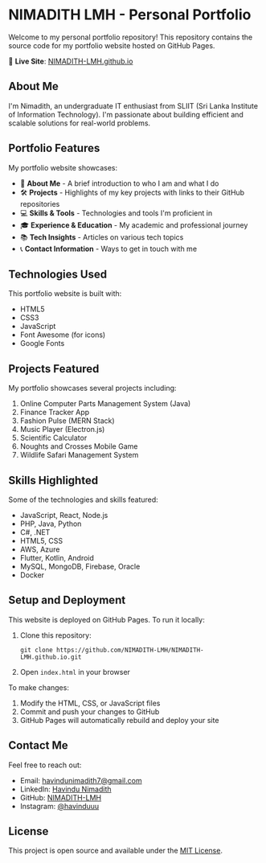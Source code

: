 # NIMADITH LMH - Personal Portfolio

Welcome to my personal portfolio repository! This repository contains the source code for my portfolio website hosted on GitHub Pages.

🔗 **Live Site**: [NIMADITH-LMH.github.io](https://nimadith-lmh.github.io/index.html)

## About Me

I'm Nimadith, an undergraduate IT enthusiast from SLIIT (Sri Lanka Institute of Information Technology). I'm passionate about building efficient and scalable solutions for real-world problems.

## Portfolio Features

My portfolio website showcases:

- 📝 **About Me** - A brief introduction to who I am and what I do
- 🛠️ **Projects** - Highlights of my key projects with links to their GitHub repositories
- 💻 **Skills & Tools** - Technologies and tools I'm proficient in
- 🎓 **Experience & Education** - My academic and professional journey
- 📚 **Tech Insights** - Articles on various tech topics
- 📞 **Contact Information** - Ways to get in touch with me

## Technologies Used

This portfolio website is built with:

- HTML5
- CSS3
- JavaScript
- Font Awesome (for icons)
- Google Fonts

## Projects Featured

My portfolio showcases several projects including:

1. Online Computer Parts Management System (Java)
2. Finance Tracker App
3. Fashion Pulse (MERN Stack)
4. Music Player (Electron.js)
5. Scientific Calculator
6. Noughts and Crosses Mobile Game
7. Wildlife Safari Management System

## Skills Highlighted

Some of the technologies and skills featured:
- JavaScript, React, Node.js
- PHP, Java, Python
- C#, .NET
- HTML5, CSS
- AWS, Azure
- Flutter, Kotlin, Android
- MySQL, MongoDB, Firebase, Oracle
- Docker

## Setup and Deployment

This website is deployed on GitHub Pages. To run it locally:

1. Clone this repository:
   ```
   git clone https://github.com/NIMADITH-LMH/NIMADITH-LMH.github.io.git
   ```
2. Open `index.html` in your browser

To make changes:
1. Modify the HTML, CSS, or JavaScript files
2. Commit and push your changes to GitHub
3. GitHub Pages will automatically rebuild and deploy your site

## Contact Me

Feel free to reach out:
- Email: [havindunimadith7@gmail.com](mailto:havindunimadith7@gmail.com)
- LinkedIn: [Havindu Nimadith](https://www.linkedin.com/in/havindu-nimadith-065414310/)
- GitHub: [NIMADITH-LMH](https://github.com/NIMADITH-LMH)
- Instagram: [@havinduuu](https://www.instagram.com/havinduuu/profilecard/)

## License

This project is open source and available under the [MIT License](LICENSE).
